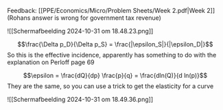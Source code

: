 
Feedback: [[PPE/Economics/Micro/Problem Sheets/Week 2.pdf|Week 2]]
(Rohans answer is wrong for government tax revenue)


![[Scherm­afbeelding 2024-10-31 om 18.48.23.png]]

$$\frac{\Delta p_D}{\Delta p_S} = \frac{|\epsilon_S|}{|\epsilon_D|}$$
So this is the effective incidence, apparently has something to do with the explanation on Perloff page 69

$$\epsilon = \frac{dQ}{dp} \frac{p}{q} = \frac{dln(Q)}{d ln(p)}$$
They are the same, so you can use a trick to get the elasticity for a curve


![[Scherm­afbeelding 2024-10-31 om 18.49.36.png]]